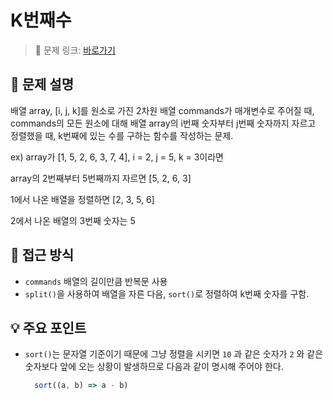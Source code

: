 # K번째수

> 🔗 문제 링크: [바로가기](https://school.programmers.co.kr/learn/courses/30/lessons/42748) 

## 🌱 문제 설명
배열 array, [i, j, k]를 원소로 가진 2차원 배열 commands가 매개변수로 주어질 때, commands의 모든 원소에 대해 배열 array의 i번째 숫자부터 j번째 숫자까지 자르고 정렬했을 때, k번째에 있는 수를 구하는 함수를 작성하는 문제.

ex) array가 [1, 5, 2, 6, 3, 7, 4], i = 2, j = 5, k = 3이라면

array의 2번째부터 5번째까지 자르면 [5, 2, 6, 3]

1에서 나온 배열을 정렬하면 [2, 3, 5, 6]

2에서 나온 배열의 3번째 숫자는 5

## 🤔 접근 방식
- `commands` 배열의 길이만큼 반복문 사용
- `split()`을 사용하여 배열을 자른 다음, `sort()`로 정렬하여 k번째 숫자를 구함. 

## 💡 주요 포인트
- `sort()`는 문자열 기준이기 때문에 그냥 정렬을 시키면 `10` 과 같은 숫자가 `2` 와 같은 숫자보다 앞에 오는 상황이 발생하므로 다음과 같이 명시해 주어야 한다.
  ```js
    sort((a, b) => a - b)
  ```

